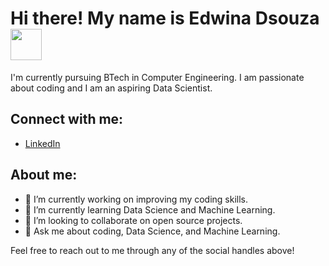 <!--
# Hi there! My name is Edwina Dsouza 👋

I'm currently pursuing BTech in Computer Engineering. I am passionate about coding and I am an aspiring Data Scientist.

## Connect with me:

- [LinkedIn](https://www.linkedin.com/in/edwinadsouza26/)

## About me:
- 🔭 I’m currently working on improving my coding skills.
- 🌱 I’m currently learning Data Science and Machine Learning.
- 👯 I’m looking to collaborate on open source projects.
- 💬 Ask me about coding, Data Science, and Machine Learning.

Feel free to reach out to me through any of the social handles above!

Here's your updated introduction with a cat GIF included:

---
-->
# Hi there! My name is Edwina Dsouza <img src="https://giphy.com/gifs/Pluralsight-computer-technology-coding-L1R1tvI9svkIWwpVYr" width="50">

I'm currently pursuing BTech in Computer Engineering. I am passionate about coding and I am an aspiring Data Scientist.


## Connect with me:

- [LinkedIn](https://www.linkedin.com/in/edwinadsouza26/)

## About me:
- 🔭 I’m currently working on improving my coding skills.
- 🌱 I’m currently learning Data Science and Machine Learning.
- 👯 I’m looking to collaborate on open source projects.
- 💬 Ask me about coding, Data Science, and Machine Learning.

Feel free to reach out to me through any of the social handles above!
